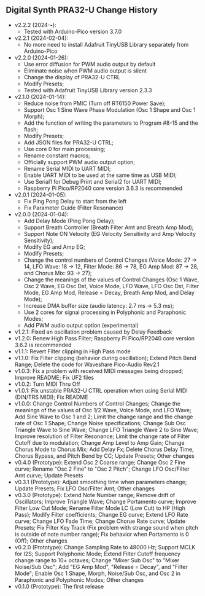 ## Digital Synth PRA32-U Change History

- v2.2.2 (2024-**-**):
    - Tested with Arduino-Pico version 3.7.0
- v2.2.1 (2024-02-04):
    - No more need to install Adafruit TinyUSB Library separately from Arduino-Pico
- v2.2.0 (2024-01-26):
    - Use error diffusion for PWM audio output by default
    - Eliminate noise when PWM audio output is silent
    - Change the display of PRA32-U CTRL
    - Modify Presets;
    - Tested with Adafruit TinyUSB Library version 2.3.3
- v2.1.0 (2024-01-14):
    - Reduce noise from PMIC (Turn off RT6150 Power Save);
    - Support Osc 1 Sine Wave Phase Modulation (Osc 1 Shape and Osc 1 Morph);
    - Add the function of writing the parameters to Program #8-15 and the flash;
    - Modify Presets;
    - Add JSON files for PRA32-U CTRL;
    - Use core 0 for main processing;
    - Rename constant macros;
    - Officially support PWM audio output option;
    - Rename Serial MIDI to UART MIDI;
    - Enable UART MIDI to be used at the same time as USB MIDI;
    - Use Serial1 for Debug Print and Serial2 for UART MIDI;
    - Raspberry Pi Pico/RP2040 core version 3.6.3 is recommended
- v2.0.1 (2024-01-05):
    - Fix Ping Pong Delay to start from the left
    - Fix Parameter Guide (Filter Resonance)
- v2.0.0 (2024-01-04):
    - Add Delay Mode (Ping Pong Delay);
    - Support Breath Controller (Breath Filter Amt and Breath Amp Mod);
    - Support Note ON Velocity (EG Velocity Sensitivity and Amp Velocity Sensitivity);
    - Modify EG and Amp EG;
    - Modify Presets;
    - Change the control numbers of Control Changes
      (Voice Mode: 27 -> 14, LFO Wave: 18 -> 12, Filter Mode: 86 -> 78, EG Amp Mod: 87 -> 28, and Chorus Mix: 93 -> 27);
    - Change the meanings of the values of Control Changes
      (Osc 1 Wave, Osc 2 Wave, EG Osc Dst, Voice Mode, LFO Wave, LFO Osc Dst, Filter Mode, EG Amp Mod, Release = Decay, Breath Amp Mod, and Delay Mode);
    - Increase DMA buffer size (audio latency: 2.7 ms -> 5.3 ms);
    - Use 2 cores for signal processing in Polyphonic and Paraphonic Modes;
    - Add PWM audio output option (experimental)
- v1.2.1: Fixed an oscillation problem caused by Delay Feedback
- v1.2.0: Renew High Pass Filter; Raspberry Pi Pico/RP2040 core version 3.6.2 is recommended
- v1.1.1: Revert Filter clipping in High Pass mode
- v1.1.0: Fix Filter clipping (behavior during oscillation); Extend Pitch Bend Range;
  Delete the code for Waveshare Pico-Audio Rev2.1
- v1.0.3: Fix a problem with received MIDI messages being dropped; Improve README; Fix UF2 files
- v1.0.2: Turn MIDI Thru Off
- v1.0.1: Fix unstable PRA32-U CTRL operation when using Serial MIDI (DIN/TRS MIDI); Fix README
- v1.0.0: Change Control Numbers of Control Changes;
  Change the meanings of the values of Osc 1/2 Wave, Voice Mode, and LFO Wave; Add Sine Wave to Osc 1 and 2;
  Limit the change range and the change rate of Osc 1 Shape; Change Noise specifications;
  Change Sub Osc Triangle Wave to Sine Wave; Change LFO Triangle Wave 2 to Sine Wave;
  Improve resolution of Filter Resonance; Limit the change rate of Filter Cutoff due to modulation;
  Change Amp Level to Amp Gain; Change Chorus Mode to Chorus Mix; Add Delay Fx;
  Delete Chorus Delay Time, Chorus Bypass, and Pitch Bend by CC; Update Presets; Other changes
- v0.4.0 (Prototype): Extend Osc 2 Coarse range; Change Osc 2 Fine curve; Rename "Osc 2 Fine" to "Osc 2 Pitch";
  Change LFO Osc/Filter Amt curve; Update Presets
- v0.3.1 (Prototype): Adjust smoothing time when parameters change; Update Presets; Fix LFO Osc/Filter Amt; Other changes
- v0.3.0 (Prototype): Extend Note Number range; Remove drift of Oscillators; Improve Triangle Wave; Change Portamento curve;
  Improve Filter Low Cut Mode; Rename Filter Mode LC (Low Cut) to HP (High Pass); Modify Filter coefficients;
  Change EG curve; Extend LFO Rate curve; Change LFO Fade Time; Change Chorue Rate curve; Update Presets;
  Fix Filter Key Track (Fix problem with strange sound when pitch is outside of note number range);
  Fix behavior when Portamento is 0 (Off); Other changes
- v0.2.0 (Prototype): Change Sampling Rate to 48000 Hz; Support MCLK for I2S; Support Polyphonic Mode;
  Extend Filter Cutoff frequency change range to 10+ octaves;
  Change "Mixer Sub Osc" to "Mixer Noise/Sub Osc"; Add "EG Amp Mod", "Release = Decay", and "Filter Mode";
  Enable Osc 1 Shape, Morph, Noise/Sub Osc, and Osc 2 in Paraphonic and Polyphonic Modes; Other changes
- v0.1.0 (Prototype): The first release
